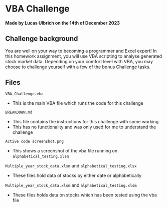 # VBA Challenge
#### Made by Lucas Ulbrich on the 14th of December 2023

## Challenge background
You are well on your way to becoming a programmer and Excel expert! In this homework assignment, 
you will use VBA scripting to analyse generated stock market data. Depending on your comfort level with VBA,
you may choose to challenge yourself with a few of the bonus Challenge tasks.

## Files

```VBA_Challenge.vba```
  * This is the main VBA file which runs the code for this challenge

```BREAKDOWN.md```
  * This file contains the instructions for this challenge with some working
  * This has no functionality and was only used for me to understand the challenge

```Active code screenshot.png```
  * This shows a screenshot of the vba file running on ```alphabetical_testing.xlsm```

```Multiple_year_stock_data.xlsm``` and ```alphabetical_testing.xlsx```
  * These files hold data of stocks by either date or alphabetically

```Multiple_year_stock_data.xlsm``` and  ```alphabetical_testing.xlsm```
  * These files holds data on stocks which has been tested using the vba file
